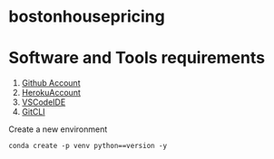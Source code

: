 # bostonhousepricing

# Software and Tools requirements

1. [Github Account](https://github.com)
2. [HerokuAccount](https://heroku.com)
3. [VSCodeIDE](https://code.visualstudio.com/)
4. [GitCLI](https://git-scm.com/download/mac)

Create a new environment

```
conda create -p venv python==version -y

```